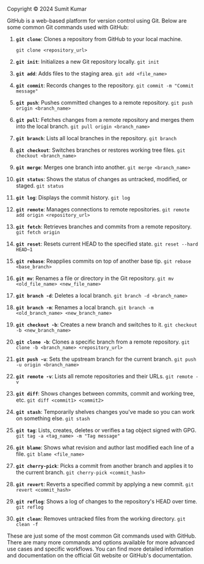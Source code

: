 Copyright © 2024 Sumit Kumar

GitHub is a web-based platform for version control using Git. Below are some common Git commands used with GitHub:

1. **`git clone`**: Clones a repository from GitHub to your local machine.

   ```git clone <repository_url>```

2. **`git init`**: Initializes a new Git repository locally.
   ```git init```

3. **`git add`**: Adds files to the staging area.
   ```git add <file_name>```

4. **`git commit`**: Records changes to the repository.
   ```git commit -m "Commit message"```

5. **`git push`**: Pushes committed changes to a remote repository.
   ```git push origin <branch_name>```

6. **`git pull`**: Fetches changes from a remote repository and merges them into the local branch.
   ```git pull origin <branch_name>```

7. **`git branch`**: Lists all local branches in the repository.
   ```git branch```
   
8. **`git checkout`**: Switches branches or restores working tree files.
   ```git checkout <branch_name>```

9. **`git merge`**: Merges one branch into another.
   ```git merge <branch_name>```

10. **`git status`**: Shows the status of changes as untracked, modified, or staged.
    ```git status```

12. **`git log`**: Displays the commit history.
    ```git log```

13. **`git remote`**: Manages connections to remote repositories.
    ```git remote add origin <repository_url>```
    
14. **`git fetch`**: Retrieves branches and commits from a remote repository.
    ```git fetch origin```
    
15. **`git reset`**: Resets current HEAD to the specified state.
    ```git reset --hard HEAD~1```
    
16. **`git rebase`**: Reapplies commits on top of another base tip.
    ```git rebase <base_branch>```


17. **`git mv`**: Renames a file or directory in the Git repository.
    ```git mv <old_file_name> <new_file_name>```

18. **`git branch -d`**: Deletes a local branch.
    ```git branch -d <branch_name>```

19. **`git branch -m`**: Renames a local branch.
    ```git branch -m <old_branch_name> <new_branch_name>```

20. **`git checkout -b`**: Creates a new branch and switches to it.
    ```git checkout -b <new_branch_name>```

21. **`git clone -b`**: Clones a specific branch from a remote repository.
    ```git clone -b <branch_name> <repository_url>```

22. **`git push -u`**: Sets the upstream branch for the current branch.
    ```git push -u origin <branch_name>```

23. **`git remote -v`**: Lists all remote repositories and their URLs.
    ```git remote -v```

24. **`git diff`**: Shows changes between commits, commit and working tree, etc.
    ```git diff <commit1> <commit2>```

25. **`git stash`**: Temporarily shelves changes you've made so you can work on something else.
    ```git stash```

26. **`git tag`**: Lists, creates, deletes or verifies a tag object signed with GPG.
    ```git tag -a <tag_name> -m "Tag message"```

27. **`git blame`**: Shows what revision and author last modified each line of a file.
    ```git blame <file_name>```

28. **`git cherry-pick`**: Picks a commit from another branch and applies it to the current branch.
    ```git cherry-pick <commit_hash>```

29. **`git revert`**: Reverts a specified commit by applying a new commit.
    ```git revert <commit_hash>```

30. **`git reflog`**: Shows a log of changes to the repository's HEAD over time.
    ```git reflog```

31. **`git clean`**: Removes untracked files from the working directory.
    ```git clean -f```

These are just some of the most common Git commands used with GitHub. There are many more commands and options available for more advanced use cases and specific workflows. You can find more detailed information and documentation on the official Git website or GitHub's documentation.





